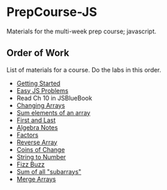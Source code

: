 # PrepCourse-JS

Materials for the multi-week prep course; javascript.

## Order of Work

List of materials for a course. Do the labs in this order.

- [Getting Started](GettingStarted.md)
- [Easy JS Problems](EasyJavascriptQs.md)
- Read Ch 10 in JSBlueBook
- [Changing Arrays](ArrayElementChange.md)
- [Sum elements of an array](SumOfArray.md)
- [First and Last](FirstAndLast.md)
- [Algebra Notes](AlgebraNotes.md)
- [Factors](IsFactorOf.md)
- [Reverse Array](ArrayReverse.md)
- [Coins of Change](CoinChange.md)
- [String to Number](StringToNumber.md)
- [Fizz Buzz](FizzBuzz.md)
- [Sum of all "subarrays"](SubarraySum.md)
- [Merge Arrays](MergeArrays.md)
